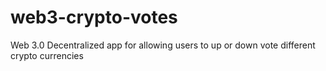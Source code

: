 # web3-crypto-votes
Web 3.0 Decentralized app for allowing users to up or down vote different crypto currencies
